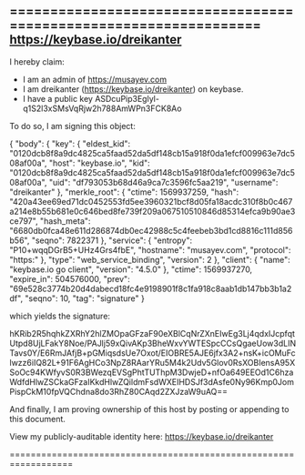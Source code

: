 ==================================================================
https://keybase.io/dreikanter
--------------------------------------------------------------------

I hereby claim:

  * I am an admin of https://musayev.com
  * I am dreikanter (https://keybase.io/dreikanter) on keybase.
  * I have a public key ASDcuPip3Eglyl-q1S2l3xSMsVqRjw2h788AmWPn3FCK8Ao

To do so, I am signing this object:

{
  "body": {
    "key": {
      "eldest_kid": "0120dcb8f8a9dc4825ca5faad52da5df148cb15a918f0da1efcf009963e7dc508af00a",
      "host": "keybase.io",
      "kid": "0120dcb8f8a9dc4825ca5faad52da5df148cb15a918f0da1efcf009963e7dc508af00a",
      "uid": "df793053b68d46a9ca7c3596fc5aa219",
      "username": "dreikanter"
    },
    "merkle_root": {
      "ctime": 1569937259,
      "hash": "420a43ee69ed71dc0452553fd5ee3960321bcf8d05fa18acdc310f8b0c467a214e8b55b681e0c646bed8fe739f209a067510510846d85314efca9b90ae3ce797",
      "hash_meta": "6680db0fca48e611d286874db0ec42988c5c4feebeb3bd1cd8816c111d856b56",
      "seqno": 7822371
    },
    "service": {
      "entropy": "P10+wqqDGrB5+UHz4Grs4fbE",
      "hostname": "musayev.com",
      "protocol": "https:"
    },
    "type": "web_service_binding",
    "version": 2
  },
  "client": {
    "name": "keybase.io go client",
    "version": "4.5.0"
  },
  "ctime": 1569937270,
  "expire_in": 504576000,
  "prev": "69e528c3774b20d4dabecd18fc4e9198901f8c1fa918c8aab1db147bb3b1a2df",
  "seqno": 10,
  "tag": "signature"
}

which yields the signature:

hKRib2R5hqhkZXRhY2hlZMOpaGFzaF90eXBlCqNrZXnEIwEg3Lj4qdxIJcpfqtUtpd8UjLFakY8Noe/PAJlj59xQivAKp3BheWxvYWTESpcCCsQgaeUow3dLINTavs0Y/E6RmJAfjB+pGMiqsdsUe7Oxot/EIOBRE5AJE6jfx3A2+nsK+icOMuFclwzz6iIQ82L+91F6AgHCo3NpZ8RAarYRu5M4k2Udv5Glov0RsXOBIensA95XSoOc94KWfyvS0R3BWezqEVSgPhtTUThpM3DwjeD+nfOa649EEOd1C6hzaWdfdHlwZSCkaGFzaIKkdHlwZQildmFsdWXEIHDSJf3dAsfe0Ny96Kmp0JomPispCkM10fpVQChdna8do3RhZ80CAqd2ZXJzaW9uAQ==

And finally, I am proving ownership of this host by posting or
appending to this document.

View my publicly-auditable identity here: https://keybase.io/dreikanter

==================================================================
